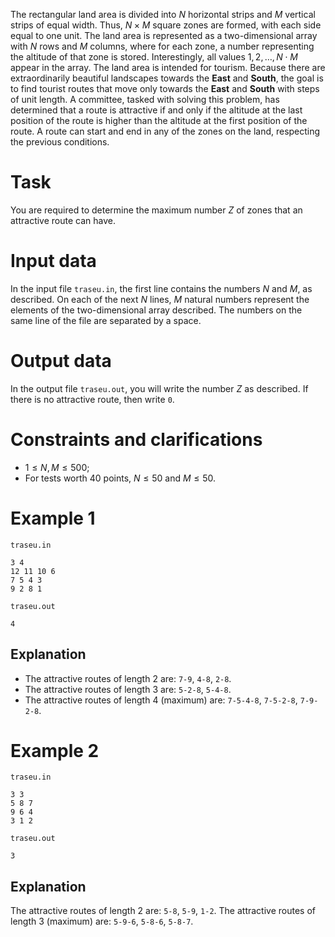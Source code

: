 
The rectangular land area is divided into $N$ horizontal strips and $M$ vertical strips of equal width. Thus, $N \times M$ square zones are formed, with each side equal to one unit. The land area is represented as a two-dimensional array with $N$ rows and $M$ columns, where for each zone, a number representing the altitude of that zone is stored. Interestingly, all values $1, 2, \dots, N \cdot M$ appear in the array. The land area is intended for tourism. Because there are extraordinarily beautiful landscapes towards the **East** and **South**, the goal is to find tourist routes that move only towards the **East** and **South** with steps of unit length. A committee, tasked with solving this problem, has determined that a route is attractive if and only if the altitude at the last position of the route is higher than the altitude at the first position of the route. A route can start and end in any of the zones on the land, respecting the previous conditions.

# Task

You are required to determine the maximum number $Z$ of zones that an attractive route can have.

# Input data

In the input file `traseu.in`, the first line contains the numbers $N$ and $M$, as described. On each of the next $N$ lines, $M$ natural numbers represent the elements of the two-dimensional array described. The numbers on the same line of the file are separated by a space.

# Output data

In the output file `traseu.out`, you will write the number $Z$ as described. If there is no attractive route, then write `0`.

# Constraints and clarifications

* $1 \leq N, M \leq 500$;
* For tests worth $40$ points, $N \leq 50$ and $M \leq 50$.

# Example 1

`traseu.in`
```
3 4
12 11 10 6
7 5 4 3
9 2 8 1
```

`traseu.out`
```
4
```

## Explanation

- The attractive routes of length $2$ are: `7-9`, `4-8`, `2-8`.
- The attractive routes of length $3$ are: `5-2-8`, `5-4-8`.
- The attractive routes of length $4$ (maximum) are: `7-5-4-8`, `7-5-2-8`, `7-9-2-8`. 

# Example 2

`traseu.in`
```
3 3
5 8 7
9 6 4
3 1 2
```

`traseu.out`
```
3
```

## Explanation

The attractive routes of length $2$ are: `5-8`, `5-9`, `1-2`.
The attractive routes of length $3$ (maximum) are: `5-9-6`, `5-8-6`, `5-8-7`.
```
